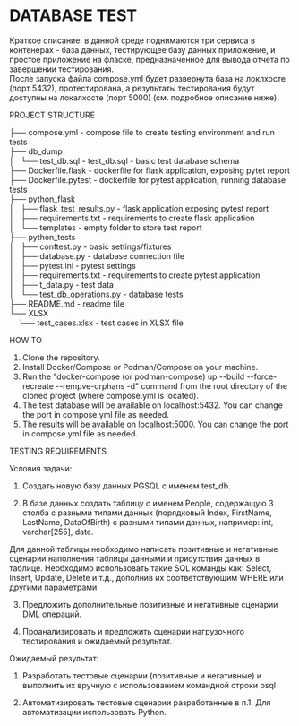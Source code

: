 # DATABASE TEST


Краткое описание: в данной среде поднимаются три сервиса в контенерах - база данных, тестирующее базу данных приложение, и простое приложение на фласке, предназначенное для вывода отчета по завершении тестирования. <br>
После запуска файла compose.yml будет развернута база на локлхосте (порт 5432), протестирована, а результаты тестирования будут доступны на локалхосте (порт 5000) (см. подробное описание ниже).


PROJECT STRUCTURE

├── compose.yml - compose file to create testing environment and run tests <br>
├── db_dump <br>
│&nbsp;&nbsp;&nbsp;└── test_db.sql - test_db.sql - basic test database schema <br>
├── Dockerfile.flask - dockerfile for flask application, exposing pytet report <br>
├── Dockerfile.pytest - dockerfile for pytest application, running database tests <br>
├── python_flask <br>
│&nbsp;&nbsp;&nbsp;├── flask_test_results.py - flask application exposing pytest report <br>
│&nbsp;&nbsp;&nbsp;├── requirements.txt - requirements to create flask application <br>
│&nbsp;&nbsp;&nbsp;└── templates - empty folder to store test report <br>
├── python_tests <br>
│&nbsp;&nbsp;&nbsp;├── conftest.py - basic settings/fixtures <br>
│&nbsp;&nbsp;&nbsp;├── database.py - database connection file <br>
│&nbsp;&nbsp;&nbsp;├── pytest.ini - pytest settings <br>
│&nbsp;&nbsp;&nbsp;├── requirements.txt - requirements to create pytest application <br>
│&nbsp;&nbsp;&nbsp;├── t_data.py - test data <br>
│&nbsp;&nbsp;&nbsp;└── test_db_operations.py - database tests <br>
├── README.md - readme file <br>
└── XLSX <br>
&nbsp;&nbsp;&nbsp;&nbsp;└── test_cases.xlsx - test cases in XLSX file <br>


HOW TO

1. Clone the repository.
2. Install Docker/Compose or Podman/Compose on your machine.
3. Run the "docker-compose (or podman-compose) up --build --force-recreate --rempve-orphans -d" command from the root directory of the cloned project (where compose.yml is located).
4. The test database will be available on localhost:5432. You can change the port in compose.yml file as needed.
5. The results will be available on localhost:5000. You can change the port in compose.yml file as needed.

TESTING REQUIREMENTS

Условия задачи:
1. Создать новую базу данных PGSQL с именем test_db.

2. В базе данных создать таблицу с именем People, содержащую 3 столба с разными типами данных (порядковый Index, FirstName, LastName, DataOfBirth) с разными типами данных, например: int, varchar[255], date.

Для данной таблицы необходимо написать позитивные и негативные сценарии наполнения таблицы данными и присутствия данных в таблице.
Необходимо использовать такие SQL команды как: Select, Insert, Update, Delete и т.д., дополнив их соответствующим WHERE или другими параметрами.

3. Предложить дополнительные позитивные и негативные сценарии DML операций.

4. Проанализировать и предложить сценарии нагрузочного тестирования и ожидаемый результат.
 
Ожидаемый результат:

1. Разработать тестовые сценарии (позитивные и негативные) и выполнить их вручную с использованием командной строки psql

2. Автоматизировать тестовые сценарии разработанные в п.1. Для автоматизации использовать Python.
